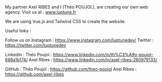 My partner Axel RIBES and I (Théo POUJOL), are creating our own web agency. Visit us at : www.luptune.fr

We are using Vue.js and Tailwind CSS to create the website.

Useful links : 

Follow us on 
Instagram : https://www.instagram.com/luptunedev/
Twitter : https://twitter.com/luptunedev

Linkedin : 
Théo Poujol : https://www.linkedin.com/in/th%C3%A9o-poujol-688a1b174/
Axel Ribes : https://www.linkedin.com/in/axel-ribes-260979133/

GitHub : 
Théo Poujol : https://github.com/theo-poujol
Axel Ribes : https://github.com/axel-ribes
